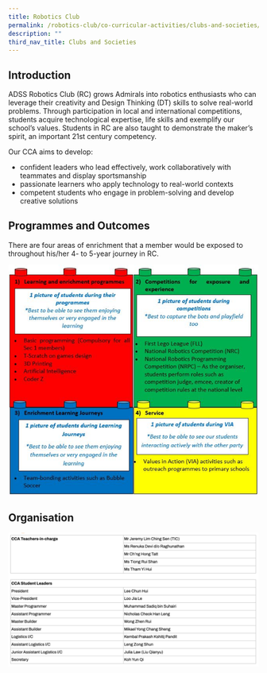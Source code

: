 ```yaml
---
title: Robotics Club
permalink: /robotics-club/co-curricular-activities/clubs-and-societies/permalink/
description: ""
third_nav_title: Clubs and Societies
---
```

Introduction
------------

ADSS Robotics Club (RC) grows Admirals into robotics enthusiasts who can leverage their creativity and Design Thinking (DT) skills to solve real-world problems. Through participation in local and international competitions, students acquire technological expertise, life skills and exemplify our school’s values. Students in RC are also taught to demonstrate the maker’s spirit, an important 21st century competency.

  

Our CCA aims to develop:

*   confident leaders who lead effectively, work collaboratively with teammates and display sportsmanship
*   passionate learners who apply technology to real-world contexts
*   competent students who engage in problem-solving and develop creative solutions

Programmes and Outcomes
-----------------------

There are four areas of enrichment that a member would be exposed to throughout his/her 4- to 5-year journey in RC.

![](/images/Programmes%20and%20Outcomes.jpeg)

Organisation
------------

![](/images/robotics.png)